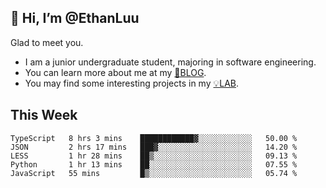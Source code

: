## 👋 Hi, I’m @EthanLuu

Glad to meet you.

- I am a junior undergraduate student, majoring in software engineering.
- You can learn more about me at my [📝BLOG](https://blog.ethanloo.cn).
- You may find some interesting projects in my [💡LAB](https://lab.ethanloo.cn).

## This Week
<!--START_SECTION:waka-->
```text
TypeScript   8 hrs 3 mins    ████████████▓░░░░░░░░░░░░   50.00 % 
JSON         2 hrs 17 mins   ███▓░░░░░░░░░░░░░░░░░░░░░   14.20 % 
LESS         1 hr 28 mins    ██▒░░░░░░░░░░░░░░░░░░░░░░   09.13 % 
Python       1 hr 13 mins    ██░░░░░░░░░░░░░░░░░░░░░░░   07.55 % 
JavaScript   55 mins         █▒░░░░░░░░░░░░░░░░░░░░░░░   05.74 % 
```
<!--END_SECTION:waka-->
